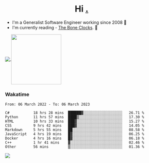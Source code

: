 <h1 align="center">Hi <a href="https://www.hackerrank.com/erasmosaraujo">.</a></h1>
 
- I'm a Generalist Software Engineer working  since 2008 🚀
- I'm currently reading - <a href="https://www.amazon.ca/Bone-Clocks-David-Mitchell/dp/0340921625">The Bone Clocks</a>. 📘
  
<p align="left">
  <a href="https://github.com/erasmosoares/github-readme-stats">
    <img
      align="center"
      src="https://github-readme-stats.vercel.app/api/top-langs/?username=erasmosoares&theme=radical&layout=compact"
    />
  </a>
  <a href="https://github.com/erasmosoares/github-readme-stats">
    <img
      align="center"
      height="165"
      src="https://github-readme-stats.vercel.app/api?username=erasmosoares&theme=radical&count_private=true&show_icons=true&custom_title=Github%20Status&hide=issues"
    />
  </a>
</p>

<!--
 ### Repo 
 
<p align="left">
 <a href="https://github.com/erasmosoares/github-readme-stats">
    <img
      align="center"
      height="165"
      src="https://github-readme-stats.vercel.app/api/pin?username=erasmosoares&repo=sample-node&title_color=fff&icon_color=f9f9f9&text_color=9f9f9f&bg_color=151515"
    />
  </a>
  <a href="https://github.com/erasmosoares/github-readme-stats">
    <img
      align="center"
      height="165"
      src="https://github-readme-stats.vercel.app/api/pin?username=erasmosoares&repo=sample-node&title_color=fff&icon_color=f9f9f9&text_color=9f9f9f&bg_color=151515"
    />
  </a>
</p>
-->

 ### Wakatime 

<!--START_SECTION:waka-->

```text
From: 06 March 2022 - To: 06 March 2023

C#           18 hrs 28 mins  ██████▓░░░░░░░░░░░░░░░░░░   26.71 %
Python       11 hrs 57 mins  ████▒░░░░░░░░░░░░░░░░░░░░   17.30 %
HTML         10 hrs 33 mins  ███▓░░░░░░░░░░░░░░░░░░░░░   15.27 %
CSS          9 hrs 42 mins   ███▓░░░░░░░░░░░░░░░░░░░░░   14.05 %
Markdown     5 hrs 55 mins   ██░░░░░░░░░░░░░░░░░░░░░░░   08.58 %
JavaScript   4 hrs 19 mins   █▓░░░░░░░░░░░░░░░░░░░░░░░   06.25 %
Docker       4 hrs 16 mins   █▓░░░░░░░░░░░░░░░░░░░░░░░   06.18 %
C++          1 hr 41 mins    ▓░░░░░░░░░░░░░░░░░░░░░░░░   02.46 %
Other        56 mins         ▒░░░░░░░░░░░░░░░░░░░░░░░░   01.36 %
```

<!--END_SECTION:waka-->

![](https://komarev.com/ghpvc/?username=erasmosoares&color=brightgreen)
